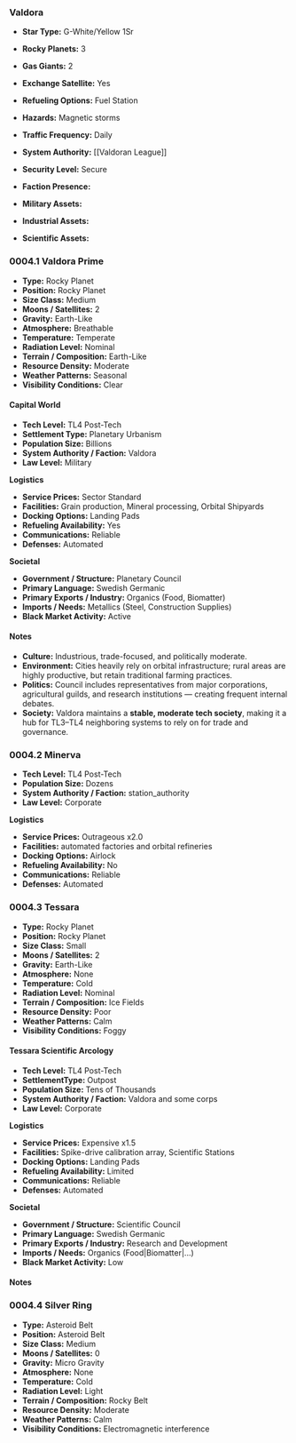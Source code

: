 ### Valdora
- **Star Type:** G-White/Yellow 1Sr
- **Rocky Planets:** 3
- **Gas Giants:** 2
- **Exchange Satellite:** Yes
- **Refueling Options:** Fuel Station
- **Hazards:** Magnetic storms
- **Traffic Frequency:** Daily

- **System Authority:** [[Valdoran League]]
- **Security Level:** Secure
- **Faction Presence:** 
- **Military Assets:** 
- **Industrial Assets:** 
- **Scientific Assets:** 

### 0004.1 Valdora Prime
- **Type:** Rocky Planet
- **Position:** Rocky Planet
- **Size Class:** Medium
- **Moons / Satellites:** 2
- **Gravity:** Earth-Like
- **Atmosphere:** Breathable
- **Temperature:** Temperate
- **Radiation Level:** Nominal
- **Terrain / Composition:** Earth-Like
- **Resource Density:** Moderate
- **Weather Patterns:** Seasonal
- **Visibility Conditions:** Clear

#### Capital World
- **Tech Level:** TL4 Post-Tech
- **Settlement Type:** Planetary Urbanism
- **Population Size:** Billions
- **System Authority / Faction:** Valdora
- **Law Level:** Military

**Logistics**
- **Service Prices:** Sector Standard
- **Facilities:** Grain production, Mineral processing, Orbital Shipyards 
- **Docking Options:** Landing Pads
- **Refueling Availability:** Yes
- **Communications:** Reliable
- **Defenses:** Automated

**Societal**
- **Government / Structure:** Planetary Council
- **Primary Language:** Swedish Germanic
- **Primary Exports / Industry:** Organics (Food, Biomatter)
- **Imports / Needs:** Metallics (Steel, Construction Supplies)
- **Black Market Activity:** Active

#### Notes
- **Culture:** Industrious, trade-focused, and politically moderate.
- **Environment:** Cities heavily rely on orbital infrastructure; rural areas are highly productive, but retain traditional farming practices.
- **Politics:** Council includes representatives from major corporations, agricultural guilds, and research institutions — creating frequent internal debates.
- **Society:** Valdora maintains a **stable, moderate tech society**, making it a hub for TL3–TL4 neighboring systems to rely on for trade and governance.

### 0004.2 Minerva
- **Tech Level:** TL4 Post-Tech
- **Population Size:** Dozens
- **System Authority / Faction:** station_authority
- **Law Level:** Corporate

**Logistics**
- **Service Prices:** Outrageous x2.0
- **Facilities:** automated factories and orbital refineries
- **Docking Options:** Airlock
- **Refueling Availability:** No
- **Communications:** Reliable
- **Defenses:** Automated

### 0004.3 Tessara
- **Type:** Rocky Planet
- **Position:** Rocky Planet
- **Size Class:** Small
- **Moons / Satellites:** 2
- **Gravity:** Earth-Like
- **Atmosphere:** None
- **Temperature:** Cold
- **Radiation Level:** Nominal
- **Terrain / Composition:** Ice Fields
- **Resource Density:** Poor
- **Weather Patterns:** Calm
- **Visibility Conditions:** Foggy

#### Tessara Scientific Arcology
- **Tech Level:** TL4 Post-Tech
- **SettlementType:** Outpost
- **Population Size:** Tens of Thousands
- **System Authority / Faction:** Valdora and some corps
- **Law Level:** Corporate

**Logistics**
- **Service Prices:** Expensive x1.5
- **Facilities:** Spike-drive calibration array, Scientific Stations
- **Docking Options:** Landing Pads
- **Refueling Availability:** Limited
- **Communications:** Reliable
- **Defenses:** Automated

**Societal**
- **Government / Structure:** Scientific Council
- **Primary Language:** Swedish Germanic
- **Primary Exports / Industry:** Research and Development
- **Imports / Needs:** Organics (Food|Biomatter|...)
- **Black Market Activity:** Low

#### Notes

### 0004.4 Silver Ring
- **Type:** Asteroid Belt
- **Position:** Asteroid Belt
- **Size Class:** Medium
- **Moons / Satellites:** 0
- **Gravity:** Micro Gravity
- **Atmosphere:** None
- **Temperature:** Cold
- **Radiation Level:** Light
- **Terrain / Composition:** Rocky Belt
- **Resource Density:** Moderate
- **Weather Patterns:** Calm
- **Visibility Conditions:** Electromagnetic interference
